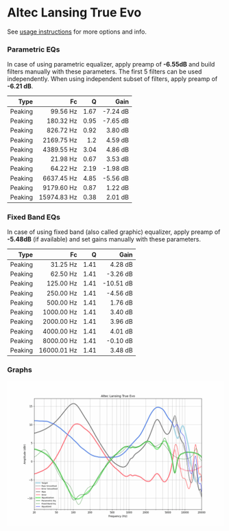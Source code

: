 # Altec Lansing True Evo
See [usage instructions](https://github.com/jaakkopasanen/AutoEq#usage) for more options and info.

### Parametric EQs
In case of using parametric equalizer, apply preamp of **-6.55dB** and build filters manually
with these parameters. The first 5 filters can be used independently.
When using independent subset of filters, apply preamp of **-6.21 dB**.

| Type    | Fc          |    Q | Gain     |
|--------:|------------:|-----:|---------:|
| Peaking | 99.56 Hz    | 1.67 | -7.24 dB |
| Peaking | 180.32 Hz   | 0.95 | -7.65 dB |
| Peaking | 826.72 Hz   | 0.92 | 3.80 dB  |
| Peaking | 2169.75 Hz  | 1.2  | 4.59 dB  |
| Peaking | 4389.55 Hz  | 3.04 | 4.86 dB  |
| Peaking | 21.98 Hz    | 0.67 | 3.53 dB  |
| Peaking | 64.22 Hz    | 2.19 | -1.98 dB |
| Peaking | 6637.45 Hz  | 4.85 | -5.56 dB |
| Peaking | 9179.60 Hz  | 0.87 | 1.22 dB  |
| Peaking | 15974.83 Hz | 0.38 | 2.01 dB  |

### Fixed Band EQs
In case of using fixed band (also called graphic) equalizer, apply preamp of **-5.48dB**
(if available) and set gains manually with these parameters.

| Type    | Fc          |    Q | Gain      |
|--------:|------------:|-----:|----------:|
| Peaking | 31.25 Hz    | 1.41 | 4.28 dB   |
| Peaking | 62.50 Hz    | 1.41 | -3.26 dB  |
| Peaking | 125.00 Hz   | 1.41 | -10.51 dB |
| Peaking | 250.00 Hz   | 1.41 | -4.56 dB  |
| Peaking | 500.00 Hz   | 1.41 | 1.76 dB   |
| Peaking | 1000.00 Hz  | 1.41 | 3.40 dB   |
| Peaking | 2000.00 Hz  | 1.41 | 3.96 dB   |
| Peaking | 4000.00 Hz  | 1.41 | 4.01 dB   |
| Peaking | 8000.00 Hz  | 1.41 | -0.10 dB  |
| Peaking | 16000.01 Hz | 1.41 | 3.48 dB   |

### Graphs
![](./Altec%20Lansing%20True%20Evo.png)